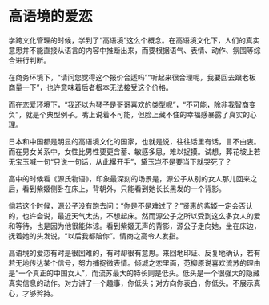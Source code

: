 # 高语境的爱恋

学跨文化管理的时候，学到了“高语境”这么个概念。在高语境文化下，人们的真实意思并不能直接从语言的内容中推断出来，而要根据语气、表情、动作、氛围等综合进行判断。 

在商务环境下，“请问您觉得这个报价合适吗”“听起来很合理呢，我要回去跟老板商量一下”，也许意味着后者根本无法接受这个价格。 

而在恋爱环境下，“我还以为琴子是哥哥喜欢的类型呢”，“不可能，除非我智商变负”，就是个典型例子。嘴上说着不可能，但脸上藏不住的幸福感暴露了真实的心理。 

日本和中国都是明显的高语境文化的国家，也就是说，往往话里有话，言不由衷。而在男女关系中，女性比男性要更含蓄、敏感多思，难以捉摸。试想，葬花坡上若无宝玉喊一句“只说一句话，从此撂开手”，黛玉岂不是要当下就哭死了？ 

高中的时候看《源氏物语》，印象最深刻的场景是，源公子从别的女人那儿回来之后，看到紫姬侧卧在床上，背朝外，只能看到她长长黑发的一个背影。 

倘若这个时候，源公子没有跑去问：“你是不是难过了？”贤惠的紫姬一定会否认的，也许会说，最近天气太热，不想起床。然而源公子之所以受到这么多女人的爱和等待，也是因为他很能体谅。看到紫姬无声的背影，源公子走向她，坐在床边，抚着她的头发说，“以后我都陪你”。情商之高令人发指。 

高语境的爱恋有时是很困难的，有时却很有意思。来回地印证、反复地确认，若有若无地传达某个信号，努力捕捉微表情。倾城之恋里面，范柳原说喜欢流苏的理由是“一个真正的中国女人”，而流苏最大的特长则是低头。低头是一个很强大的隐藏真实信息的动作。对方讲了一个趣事，你低头；对方向你表白，你低头。不展示真心，才够矜持。